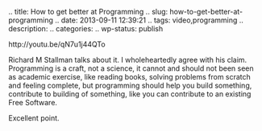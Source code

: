 .. title: How to get better at Programming
.. slug: how-to-get-better-at-programming
.. date: 2013-09-11 12:39:21
.. tags: video,programming
.. description:
.. categories:
.. wp-status: publish

<html><body><p>http://youtu.be/qN7u1j44QTo



</p><p>Richard M Stallman talks about it. I wholeheartedly agree with his claim. Programming is a craft, not a science, it cannot and should not been seen as academic exercise, like reading books, solving problems from scratch and feeling complete, but programming should help you build something, contribute to building of something, like you can contribute to an existing Free Software.



Excellent point.</p></body></html>